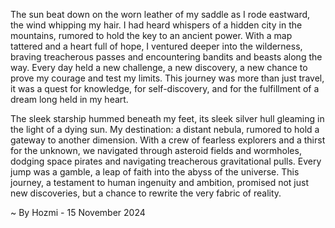 
The sun beat down on the worn leather of my saddle as I rode eastward, the wind whipping my hair. I had heard whispers of a hidden city in the mountains, rumored to hold the key to an ancient power. With a map tattered and a heart full of hope, I ventured deeper into the wilderness, braving treacherous passes and encountering bandits and beasts along the way. Every day held a new challenge, a new discovery, a new chance to prove my courage and test my limits. This journey was more than just travel, it was a quest for knowledge, for self-discovery, and for the fulfillment of a dream long held in my heart.

The sleek starship hummed beneath my feet, its sleek silver hull gleaming in the light of a dying sun. My destination: a distant nebula, rumored to hold a gateway to another dimension. With a crew of fearless explorers and a thirst for the unknown, we navigated through asteroid fields and wormholes, dodging space pirates and navigating treacherous gravitational pulls. Every jump was a gamble, a leap of faith into the abyss of the universe. This journey, a testament to human ingenuity and ambition, promised not just new discoveries, but a chance to rewrite the very fabric of reality. 

~ By Hozmi - 15 November 2024
